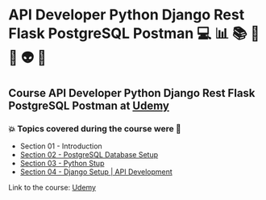 # API Developer Python Django Rest Flask PostgreSQL Postman 💻 :bar_chart: :books: :game_die: :snake: :alien: 🐘
## Course API Developer Python Django Rest Flask PostgreSQL Postman at [Udemy](https://www.udemy.com/course/api-developer-pythondjango-restflaskpostgresqlpostman/)
### :boom: Topics covered during the course were :rocket:
- Section 01 - Introduction
- [Section 02 - PostgreSQL Database Setup]()
- [Section 03 - Python Stup]()
- [Section 04 - Django Setup | API Development]()

Link to the course: [Udemy](https://www.udemy.com/course/api-developer-pythondjango-restflaskpostgresqlpostman/)

